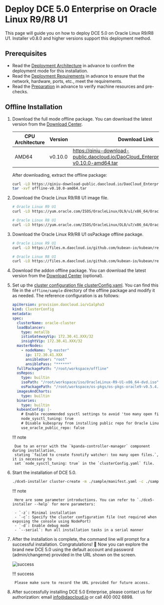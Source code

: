 # Deploy DCE 5.0 Enterprise on Oracle Linux R9/R8 U1

This page will guide you on how to deploy DCE 5.0 on Oracle Linux R9/R8 U1.
Installer v0.8.0 and higher versions support this deployment method.

## Prerequisites

- Read the [Deployment Architecture](../commercial/deploy-arch.md) in advance to
  confirm the deployment mode for this installation.
- Read the [Deployment Requirements](../commercial/deploy-requirements.md)
  in advance to ensure that the network, hardware, ports, etc., meet the requirements.
- Read the [Preparation](../commercial/prepare.md) in advance to verify
  machine resources and pre-checks.

## Offline Installation

1. Download the full mode offline package. You can download the latest version
   from the [Download Center](../../download/index.md).

    | CPU Architecture | Version | Download Link                                                                                   |
    | ---------------- | ------- | ---------------------------------------------------------------------------------------------- |
    | AMD64            | v0.10.0 | <https://qiniu-download-public.daocloud.io/DaoCloud_Enterprise/dce5/offline-v0.10.0-amd64.tar> |

    After downloading, extract the offline package:

    ```bash
    curl -LO https://qiniu-download-public.daocloud.io/DaoCloud_Enterprise/dce5/offline-v0.10.0-amd64.tar
    tar -xvf offline-v0.10.0-amd64.tar
    ```

2. Download the Oracle Linux R9/R8 U1 image file.

    ```bash
    # Oracle Linux R9 U1
    curl -LO https://yum.oracle.com/ISOS/OracleLinux/OL9/u1/x86_64/OracleLinux-R9-U1-x86_64-dvd.iso

    # Oracle Linux R8 U1
    curl -LO https://yum.oracle.com/ISOS/OracleLinux/OL8/u7/x86_64/OracleLinux-R8-U7-x86_64-dvd.iso
    ```

3. Download the Oracle Linux R9/R8 U1 osPackage offline package.

    ```bash
    # Oracle Linux R9 U1
    curl -LO https://files.m.daocloud.io/github.com/kubean-io/kubean/releases/download/v0.7.4/os-pkgs-oracle9-v0.7.4.tar.gz

    # Oracle Linux R8 U1
    curl -LO https://files.m.daocloud.io/github.com/kubean-io/kubean/releases/download/v0.7.4/os-pkgs-oracle8-v0.7.4.tar.gz
    ```

4. Download the addon offline package. You can download the latest version from
   the [Download Center](../../download/index.md) (optional).

5. Set up the [cluster configuration file clusterConfig.yaml](../commercial/cluster-config.md).
   You can find this file in the `offline/sample` directory of the offline package and modify
   it as needed. The reference configuration is as follows:

    ```yaml
    apiVersion: provision.daocloud.io/v1alpha3
    kind: ClusterConfig
    metadata:
    spec:
      clusterName: oracle-cluster
      loadBalancer:
        type: metallb
        istioGatewayVip: 172.30.41.XXX/32
        insightVip: 172.30.41.XXX/32
      masterNodes:
        - nodeName: "g-master"
          ip: 172.30.41.XXX
          ansibleUser: "root"
          ansiblePass: "******"
      fullPackagePath: "/root/workspace/offline"
      osRepos:
        type: builtin
        isoPath: "/root/workspace/iso/OracleLinux-R9-U1-x86_64-dvd.iso"
        osPackagePath: "/root/workspace/os-pkgs/os-pkgs-oracle9-v0.5.4.tar.gz"
      imagesAndCharts:
        type: builtin
      binaries:
        type: builtin
      kubeanConfig: |-
        # Enable recommended sysctl settings to avoid 'too many open files' issues
        node_sysctl_tuning: true
        # Disable kubespray from installing public repo for Oracle Linux
        use_oracle_public_repo: false
    ```

    !!! note

        Due to an error with the `kpanda-controller-manager` component during installation,
        stating `failed to create fsnotify watcher: too many open files.`, it is necessary to
        set `node_sysctl_tuning: true` in the `clusterConfig.yaml` file.

7. Start the installation of DCE 5.0.

    ```bash
    ./dce5-installer cluster-create -m ./sample/manifest.yaml -c ./sample/clusterConfig.yaml
    ```

    !!! note

        Here are some parameter introductions. You can refer to `./dce5-installer --help` for more parameters:

        - `-z`: Minimal installation
        - `-c`: Specify the cluster configuration file (not required when exposing the console using NodePort)
        - `-d`: Enable debug mode
        - `--serial`: Run all installation tasks in a serial manner

8. After the installation is complete, the command line will prompt for a successful installation.
   Congratulations! 🎉 Now you can explore the brand new DCE 5.0 using the default account and
   password (admin/changeme) provided in the URL shown on the screen.

    ![success](https://docs.daocloud.io/daocloud-docs-images/docs/install/images/success.png)

    !!! success

        Please make sure to record the URL provided for future access.

9. After successfully installing DCE 5.0 Enterprise, please contact us for
   authorization: email [info@daocloud.io](mailto:info@daocloud.io) or call 400 002 6898.
